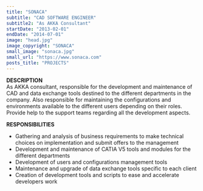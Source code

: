 ```yaml
---
title: "SONACA"
subtitle: "CAD SOFTWARE ENGINEER"
subtitle2: "As AKKA Consultant"
startDate: "2013-02-01"
endDate: "2014-07-01"
image: "head.jpg"
image_copyright: "SONACA"
small_image: "sonaca.jpg"
small_url: "https://www.sonaca.com"
posts_title: "PROJECTS"
---
```


<b>DESCRIPTION</b><br>
As AKKA consultant, responsible for the development and maintenance of CAD and data exchange tools destined to the different departments in the company. Also responsible for maintaining the configurations and environments available to the different users depending on their roles.<br>
Provide help to the support teams regarding all the development aspects.<br>

<b>RESPONSIBILITIES</b><br>
- Gathering and analysis of business requirements to make technical choices on implementation and submit offers to the management<br>
- Development and maintenance of CATIA V5 tools and modules for the different departments<br>
- Development of users and configurations management tools<br>
- Maintenance and upgrade of data exchange tools specific to each client<br>
- Creation of development tools and scripts to ease and accelerate developers work<br>
